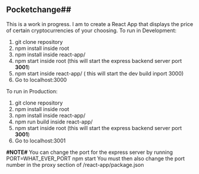 ## Pocketchange##
This is a work in progress. I am to create a React App that displays the price of certain cryptocurrencies of your choosing.
To run in Development:
1. git clone repository
2. npm install inside root
3. npm install inside react-app/
4. npm start inside root (this will start the express backend server port **3001**)
5. npm start inside react-app/ ( this will start the dev build inport 3000)
6. Go to localhost:3000

To run in Production:
1. git clone repository
2. npm install inside root
3. npm install inside react-app/
6. npm run build inside react-app/
4. npm start inside root (this will start the express backend server port **3001**)
6. Go to localhost:3001

**#NOTE#** You can change the port for the express server by running PORT=WHAT_EVER_PORT npm start
You must then also change the port number in the proxy section of  /react-app/package.json 
